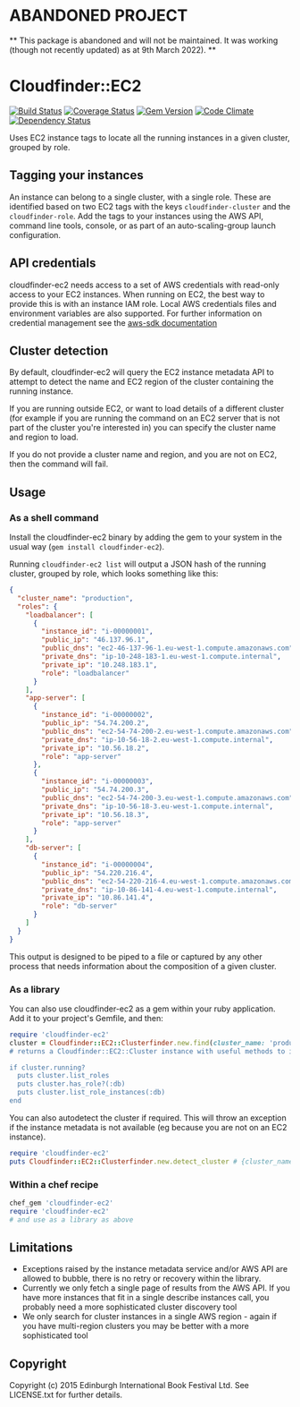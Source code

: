 # ABANDONED PROJECT
** This package is abandoned and will not be maintained. It was working (though not recently updated) as at 9th March 2022). **

# Cloudfinder::EC2

[![Build Status](https://travis-ci.org/edbookfest/cloudfinder-ec2.png)](https://travis-ci.org/edbookfest/cloudfinder-ec2)
[![Coverage Status](https://coveralls.io/repos/edbookfest/cloudfinder-ec2/badge.png?branch=master)](https://coveralls.io/r/edbookfest/cloudfinder-ec2)
[![Gem Version](https://badge.fury.io/rb/cloudfinder-ec2.png)](http://badge.fury.io/rb/cloudfinder-ec2)
[![Code Climate](https://codeclimate.com/github/edbookfest/cloudfinder-ec2.png)](https://codeclimate.com/github/edbookfest/cloudfinder-ec2)
[![Dependency Status](https://gemnasium.com/edbookfest/cloudfinder-ec2.png)](https://gemnasium.com/edbookfest/cloudfinder-ec2)

Uses EC2 instance tags to locate all the running instances in a given cluster, grouped by role.

## Tagging your instances

An instance can belong to a single cluster, with a single role. These are identified based on two EC2 tags with the
keys `cloudfinder-cluster` and the `cloudfinder-role`. Add the tags to your instances using the AWS API, command line
tools, console, or as part of an auto-scaling-group launch configuration.

## API credentials

cloudfinder-ec2 needs access to a set of AWS credentials with read-only access to your EC2 instances. When running
on EC2, the best way to provide this is with an instance IAM role. Local AWS credentials files and environment
variables are also supported. For further information on credential management see the
[aws-sdk documentation](http://docs.aws.amazon.com/sdkforruby/api/index.html#Credentials)

## Cluster detection

By default, cloudfinder-ec2 will query the EC2 instance metadata API to attempt to detect the name and EC2 region
of the cluster containing the running instance.

If you are running outside EC2, or want to load details of a different cluster (for example if you are running
the command on an EC2 server that is not part of the cluster you're interested in) you can specify the cluster
name and region to load.

If you do not provide a cluster name and region, and you are not on EC2, then the command will fail.

## Usage

### As a shell command

Install the cloudfinder-ec2 binary by adding the gem to your system in the usual way
(`gem install cloudfinder-ec2`).

Running `cloudfinder-ec2 list` will output a JSON hash of the running cluster, grouped by role, which
looks something like this:

```json
{
  "cluster_name": "production",
  "roles": {
    "loadbalancer": [
      {
        "instance_id": "i-00000001",
        "public_ip": "46.137.96.1",
        "public_dns": "ec2-46-137-96-1.eu-west-1.compute.amazonaws.com",
        "private_dns": "ip-10-248-183-1.eu-west-1.compute.internal",
        "private_ip": "10.248.183.1",
        "role": "loadbalancer"
      }
    ],
    "app-server": [
      {
        "instance_id": "i-00000002",
        "public_ip": "54.74.200.2",
        "public_dns": "ec2-54-74-200-2.eu-west-1.compute.amazonaws.com",
        "private_dns": "ip-10-56-18-2.eu-west-1.compute.internal",
        "private_ip": "10.56.18.2",
        "role": "app-server"
      },
      {
        "instance_id": "i-00000003",
        "public_ip": "54.74.200.3",
        "public_dns": "ec2-54-74-200-3.eu-west-1.compute.amazonaws.com",
        "private_dns": "ip-10-56-18-3.eu-west-1.compute.internal",
        "private_ip": "10.56.18.3",
        "role": "app-server"
      }
    ],
    "db-server": [
      {
        "instance_id": "i-00000004",
        "public_ip": "54.220.216.4",
        "public_dns": "ec2-54-220-216-4.eu-west-1.compute.amazonaws.com",
        "private_dns": "ip-10-86-141-4.eu-west-1.compute.internal",
        "private_ip": "10.86.141.4",
        "role": "db-server"
      }
    ]
  }
}
```

This output is designed to be piped to a file or captured by any other process that needs information about
the composition of a given cluster.

### As a library

You can also use cloudfinder-ec2 as a gem within your ruby application. Add it to your project's Gemfile, and
then:

```ruby
require 'cloudfinder-ec2'
cluster = Cloudfinder::EC2::Clusterfinder.new.find(cluster_name: 'production', region: 'eu-west-1)
# returns a Cloudfinder::EC2::Cluster instance with useful methods to interact with your cluster

if cluster.running?
  puts cluster.list_roles
  puts cluster.has_role?(:db)
  puts cluster.list_role_instances(:db)
end
```

You can also autodetect the cluster if required. This will throw an exception if the instance metadata is
not available (eg because you are not on an EC2 instance).

```ruby
require 'cloudfinder-ec2'
puts Cloudfinder::EC2::Clusterfinder.new.detect_cluster # {cluster_name: 'production', region: 'eu-west-1'}
```

### Within a chef recipe

```ruby
chef_gem 'cloudfinder-ec2'
require 'cloudfinder-ec2'
# and use as a library as above
```

## Limitations

* Exceptions raised by the instance metadata service and/or AWS API are allowed to bubble, there is no
  retry or recovery within the library.
* Currently we only fetch a single page of results from the AWS API. If you have more instances that fit
  in a single describe instances call, you probably need a more sophisticated cluster discovery tool
* We only search for cluster instances in a single AWS region - again if you have multi-region clusters
  you may be better with a more sophisticated tool

## Copyright

Copyright (c) 2015 Edinburgh International Book Festival Ltd. See LICENSE.txt for further details.
